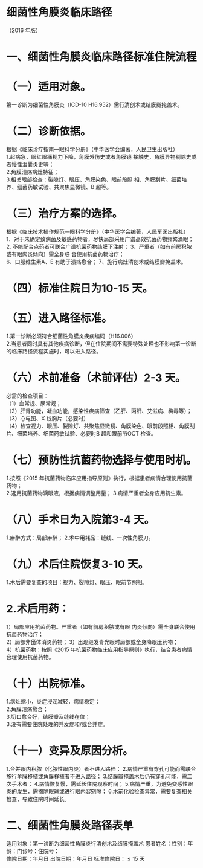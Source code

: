 # 细菌性角膜炎临床路径  
（2016 年版）  
# 一、细菌性角膜炎临床路径标准住院流程  
# （一）适用对象。  
第一诊断为细菌性角膜炎（ICD-10  H16.952）需行清创术或结膜瓣掩盖术。  
# （二）诊断依据。  
根据《临床诊疗指南—眼科学分册》（中华医学会编著，人民卫生出版社）  
1.起病急，眼红眼痛视力下降，角膜外伤史或者角膜镜 接触史，角膜异物剔除史或者慢性泪囊炎史等；  
2.角膜溃疡病灶特征；  
3.相关眼部检查：裂隙灯、眼压、角膜染色、眼前段照 相、角膜刮片、细菌培养、细菌药敏试验、共聚焦显微镜、B 超等。  
# （三）治疗方案的选择。  
根据《临床技术操作规范—眼科学分册》（中华医学会编著，人民军医出版社）  
1．对于未确定致病菌及敏感药物者，尽快局部采用广谱高效抗菌药物频繁滴眼；  
2. 不能配合点药者可联合广谱抗菌药物结膜下注射； 3、严重者（如有前房积脓或有眼内炎倾向）需全身联 合使用抗菌药物治疗；  
6、口服维生素A、E 有助于溃疡愈合； 7、施行病灶清创术或结膜瓣掩盖术。  
# （四）标准住院日为10-15 天。  
# （五）进入路径标准。  
1.第一诊断必须符合细菌性角膜炎疾病编码（H16.006）  
2.当患者同时具有其他疾病诊断，但在住院期间不需要特殊处理也不影响第一诊断的临床路径流程实施时，可以进入路径。  
# （六）术前准备（术前评估）2-3 天。  
必需的检查项目：  
（1）血常规、尿常规；  
（2）肝肾功能，凝血功能，感染性疾病筛查（乙肝、丙肝、艾滋病、梅毒等）；  
（3）心电图、X 线胸片（必要时）  
（4）检查视力、眼压、裂隙灯、共聚焦显微镜、角膜染色、眼前段照相、角膜刮片、细菌培养、细菌药敏试验、必要时B 超和眼前节OCT 检查。  
# （七）预防性抗菌药物选择与使用时机。  
1.按照《2015 年抗菌药物临床应用指导原则》执行，根据患者病情合理使用抗菌药物；  
2.选用抗菌药物滴眼液，根据病情调整用量； 3.病情严重者全身应用抗生素。  
# （八）手术日为入院第3-4 天。  
1.麻醉方式：局部麻醉； 2.术中用耗品：缝线、一次性角膜刀。  
# （九）术后住院恢复3-10 天。  
1.术后需要复查的项目：视力、裂隙灯、眼压、眼前节照相。  
# 2.术后用药：  
1）局部应用抗菌药物。严重者（如有前房积脓或有眼 内炎倾向）需全身联合使用抗菌药物治疗；  
2）局部非甾体消炎药物； 3）出现继发青光眼时局部或全身降眼压药物；  
4）抗菌药物：按照《2015 年抗菌药物临床应用指导原则》执行，结合患者病情合理使用抗菌药物。  
# （十）出院标准。  
1.病灶缩小，炎症浸润减轻，病情稳定；  
2.角膜溃疡愈合；  
3.切口愈合好，结膜瓣及缝线在位；  
3.没有需要住院处理的并发症和/或合并症。  
# （十一）变异及原因分析。  
1.合并眼内积脓（化脓性眼内炎）者不进入路径； 2.病情严重有穿孔可能而需联合施行羊膜移植或角膜移植者不进入路径； 3.结膜瓣掩盖术后仍有穿孔可能，需二次手术者； 4.病情恢复慢，需延长住院观察时间； 5.病情严重，为避免交感性眼炎的发生，需摘除眼球或进行眼内容剜除； 6.术前化验检查异常，需要复查相关检查，导致住院时间延长。  
# 二、细菌性角膜炎路径表单  
适用对象：第一诊断为细菌性角膜炎行清创术及结膜掩盖术 患者姓名：性别：年龄：门诊号：住院号：  
住院日期：年月日    出院日期：年月日     标准住院日：${\leqslant}15$ 天  
